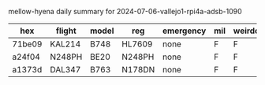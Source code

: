mellow-hyena daily summary for 2024-07-06-vallejo1-rpi4a-adsb-1090

|hex|flight|model|reg|emergency|mil|weirdo|
|--|--|--|--|--|--|--|
|71be09|KAL214|B748|HL7609|none|F|F|
|a24f04|N248PH|BE20|N248PH|none|F|F|
|a1373d|DAL347|B763|N178DN|none|F|F|
